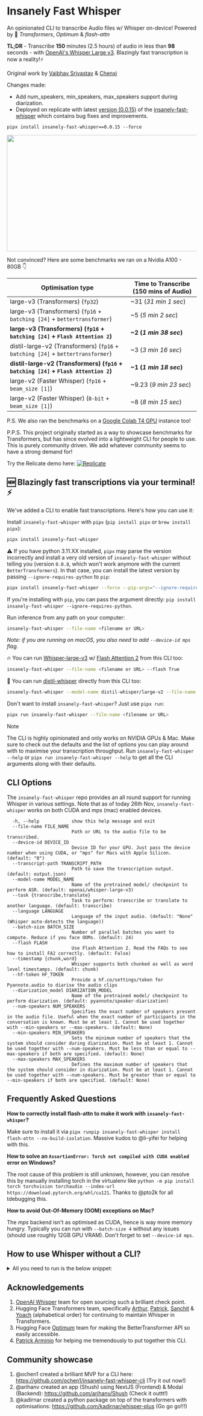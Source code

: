 # Insanely Fast Whisper

An opinionated CLI to transcribe Audio files w/ Whisper on-device! Powered by 🤗 *Transformers*, *Optimum* & *flash-attn*

**TL;DR** - Transcribe **150** minutes (2.5 hours) of audio in less than **98** seconds - with [OpenAI's Whisper Large v3](https://huggingface.co/openai/whisper-large-v3). Blazingly fast transcription is now a reality!⚡️

Original work by  [Vaibhav Srivastav](https://github.com/Vaibhavs10) & [Chenxi](https://github.com/chenxwh)

Changes made: 
- Add num_speakers, min_speakers, max_speakers support during diarization.
- Deployed on replicate with latest [version (0.0.15)](https://github.com/Vaibhavs10/insanely-fast-whisper/tree/0fed9a41fe8a929698ee35aa2030793e649f21bc) of the [insanely-fast-whisper](https://github.com/Vaibhavs10/insanely-fast-whisper) which contains bug fixes and improvements.

```
pipx install insanely-fast-whisper==0.0.15 --force
```

<p align="center">
<img src="https://huggingface.co/datasets/reach-vb/random-images/resolve/main/insanely-fast-whisper-img.png" width="615" height="308">
</p>

Not convinced? Here are some benchmarks we ran on a Nvidia A100 - 80GB 👇

| Optimisation type    | Time to Transcribe (150 mins of Audio) |
|------------------|------------------|
| large-v3 (Transformers) (`fp32`)             | ~31 (*31 min 1 sec*)             |
| large-v3 (Transformers) (`fp16` + `batching [24]` + `bettertransformer`) | ~5 (*5 min 2 sec*)            |
| **large-v3 (Transformers) (`fp16` + `batching [24]` + `Flash Attention 2`)** | **~2 (*1 min 38 sec*)**            |
| distil-large-v2 (Transformers) (`fp16` + `batching [24]` + `bettertransformer`) | ~3 (*3 min 16 sec*)            |
| **distil-large-v2 (Transformers) (`fp16` + `batching [24]` + `Flash Attention 2`)** | **~1 (*1 min 18 sec*)**           |
| large-v2 (Faster Whisper) (`fp16` + `beam_size [1]`) | ~9.23 (*9 min 23 sec*)            |
| large-v2 (Faster Whisper) (`8-bit` + `beam_size [1]`) | ~8 (*8 min 15 sec*)            |

P.S. We also ran the benchmarks on a [Google Colab T4 GPU](/notebooks/) instance too!

P.P.S. This project originally started as a way to showcase benchmarks for Transformers, but has since evolved into a lightweight CLI for people to use. This is purely community driven. We add whatever community seems to have a strong demand for! 

Try the Relicate demo here: [![Replicate](https://replicate.com/cjwbw/insanely-fast-whisper/badge)](https://replicate.com/nicknaskida/incredibly-fast-whisper) 


## 🆕 Blazingly fast transcriptions via your terminal! ⚡️

We've added a CLI to enable fast transcriptions. Here's how you can use it:

Install `insanely-fast-whisper` with `pipx` (`pip install pipx` or `brew install pipx`):

```bash
pipx install insanely-fast-whisper
```

⚠️ If you have python 3.11.XX installed, `pipx` may parse the version incorrectly and install a very old version of `insanely-fast-whisper` without telling you (version `0.0.8`, which won't work anymore with the current `BetterTransformers`). In that case, you can install the latest version by passing `--ignore-requires-python` to `pip`:

```bash
pipx install insanely-fast-whisper --force --pip-args="--ignore-requires-python"
```

If you're installing with `pip`, you can pass the argument directly: `pip install insanely-fast-whisper --ignore-requires-python`.


Run inference from any path on your computer:

```bash
insanely-fast-whisper --file-name <filename or URL>
```
*Note: if you are running on macOS, you also need to add `--device-id mps` flag.*

🔥 You can run [Whisper-large-v3](https://huggingface.co/openai/whisper-large-v3) w/ [Flash Attention 2](https://github.com/Dao-AILab/flash-attention) from this CLI too:

```bash
insanely-fast-whisper --file-name <filename or URL> --flash True 
```

🌟 You can run [distil-whisper](https://huggingface.co/distil-whisper) directly from this CLI too:

```bash
insanely-fast-whisper --model-name distil-whisper/large-v2 --file-name <filename or URL> 
```

Don't want to install `insanely-fast-whisper`? Just use `pipx run`:

```bash
pipx run insanely-fast-whisper --file-name <filename or URL>
```

> [!NOTE]
> The CLI is highly opinionated and only works on NVIDIA GPUs & Mac. Make sure to check out the defaults and the list of options you can play around with to maximise your transcription throughput. Run `insanely-fast-whisper --help` or `pipx run insanely-fast-whisper --help` to get all the CLI arguments along with their defaults. 


## CLI Options

The `insanely-fast-whisper` repo provides an all round support for running Whisper in various settings. Note that as of today 26th Nov, `insanely-fast-whisper` works on both CUDA and mps (mac) enabled devices.
```
  -h, --help            show this help message and exit
  --file-name FILE_NAME
                        Path or URL to the audio file to be transcribed.
  --device-id DEVICE_ID
                        Device ID for your GPU. Just pass the device number when using CUDA, or "mps" for Macs with Apple Silicon. (default: "0")
  --transcript-path TRANSCRIPT_PATH
                        Path to save the transcription output. (default: output.json)
  --model-name MODEL_NAME
                        Name of the pretrained model/ checkpoint to perform ASR. (default: openai/whisper-large-v3)
  --task {transcribe,translate}
                        Task to perform: transcribe or translate to another language. (default: transcribe)
  --language LANGUAGE   
                        Language of the input audio. (default: "None" (Whisper auto-detects the language))
  --batch-size BATCH_SIZE
                        Number of parallel batches you want to compute. Reduce if you face OOMs. (default: 24)
  --flash FLASH         
                        Use Flash Attention 2. Read the FAQs to see how to install FA2 correctly. (default: False)
  --timestamp {chunk,word}
                        Whisper supports both chunked as well as word level timestamps. (default: chunk)
  --hf-token HF_TOKEN
                        Provide a hf.co/settings/token for Pyannote.audio to diarise the audio clips
  --diarization_model DIARIZATION_MODEL
                        Name of the pretrained model/ checkpoint to perform diarization. (default: pyannote/speaker-diarization)
  --num-speakers NUM_SPEAKERS
                        Specifies the exact number of speakers present in the audio file. Useful when the exact number of participants in the conversation is known. Must be at least 1. Cannot be used together with --min-speakers or --max-speakers. (default: None)
  --min-speakers MIN_SPEAKERS
                        Sets the minimum number of speakers that the system should consider during diarization. Must be at least 1. Cannot be used together with --num-speakers. Must be less than or equal to --max-speakers if both are specified. (default: None)
  --max-speakers MAX_SPEAKERS
                        Defines the maximum number of speakers that the system should consider in diarization. Must be at least 1. Cannot be used together with --num-speakers. Must be greater than or equal to --min-speakers if both are specified. (default: None)
```

## Frequently Asked Questions

**How to correctly install flash-attn to make it work with `insanely-fast-whisper`?**

Make sure to install it via `pipx runpip insanely-fast-whisper install flash-attn --no-build-isolation`. Massive kudos to @li-yifei for helping with this.

**How to solve an `AssertionError: Torch not compiled with CUDA enabled` error on Windows?**

The root cause of this problem is still unknown, however, you can resolve this by manually installing torch in the virtualenv like `python -m pip install torch torchvision torchaudio --index-url https://download.pytorch.org/whl/cu121`. Thanks to @pto2k for all tdebugging this.

**How to avoid Out-Of-Memory (OOM) exceptions on Mac?**

The *mps* backend isn't as optimised as CUDA, hence is way more memory hungry. Typically you can run with `--batch-size 4` without any issues (should use roughly 12GB GPU VRAM). Don't forget to set `--device-id mps`.

## How to use Whisper without a CLI?

<details>
<summary>All you need to run is the below snippet:</summary>

```
pip install --upgrade transformers optimum accelerate
```

```python
import torch
from transformers import pipeline
from transformers.utils import is_flash_attn_2_available

pipe = pipeline(
    "automatic-speech-recognition",
    model="openai/whisper-large-v3", # select checkpoint from https://huggingface.co/openai/whisper-large-v3#model-details
    torch_dtype=torch.float16,
    device="cuda:0", # or mps for Mac devices
    model_kwargs={"attn_implementation": "flash_attention_2"} if is_flash_attn_2_available() else {"attn_implementation": "sdpa"},
)

outputs = pipe(
    "<FILE_NAME>",
    chunk_length_s=30,
    batch_size=24,
    return_timestamps=True,
)

outputs
```
</details>

## Acknowledgements

1. [OpenAI Whisper](https://github.com/openai/whisper) team for open sourcing such a brilliant check point.
2. Hugging Face Transformers team, specifically [Arthur](https://github.com/ArthurZucker), [Patrick](https://github.com/patrickvonplaten), [Sanchit](https://github.com/sanchit-gandhi) & [Yoach](https://github.com/ylacombe)  (alphabetical order) for continuing to maintain Whisper in Transformers.
3. Hugging Face [Optimum](https://github.com/huggingface/optimum) team for making the BetterTransformer API so easily accessible.
4. [Patrick Arminio](https://github.com/patrick91) for helping me tremendously to put together this CLI.

## Community showcase

1. @ochen1 created a brilliant MVP for a CLI here: https://github.com/ochen1/insanely-fast-whisper-cli (Try it out now!)
2. @arihanv created an app (Shush) using NextJS (Frontend) & Modal (Backend): https://github.com/arihanv/Shush (Check it outtt!)
3. @kadirnar created a python package on top of the transformers with optimisations: https://github.com/kadirnar/whisper-plus (Go go go!!!)
